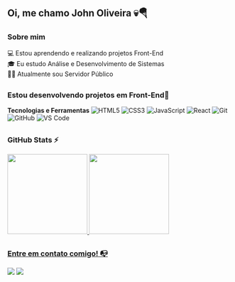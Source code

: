## Oi, me chamo John Oliveira 💀🪂

### Sobre mim
💻 Estou aprendendo e realizando projetos Front-End
<br>🎓 Eu estudo Análise e Desenvolvimento de Sistemas
<br>👩‍💻 Atualmente sou Servidor Público

##

### Estou desenvolvendo projetos em Front-End🔧

**Tecnologias e Ferramentas**
![HTML5](https://img.shields.io/badge/html5-%23E34F26.svg?style=for-the-badge&logo=html5&logoColor=white)
![CSS3](https://img.shields.io/badge/css3-%231572B6.svg?style=for-the-badge&logo=css3&logoColor=white)
![JavaScript](https://img.shields.io/badge/javascript-%23323330.svg?style=for-the-badge&logo=javascript&logoColor=%23F7DF1E)
![React](https://img.shields.io/badge/react-%2320232a.svg?style=for-the-badge&logo=react&logoColor=%2361DAFB)
![Git](https://img.shields.io/badge/git-%23F05033.svg?style=for-the-badge&logo=git&logoColor=white)
![GitHub](https://img.shields.io/badge/github-%23121011.svg?style=for-the-badge&logo=github&logoColor=white)
![VS Code](https://img.shields.io/badge/VS%20Code-0078d7.svg?style=for-the-badge&logo=visual-studio-code&logoColor=white)

##

### GitHub Stats ⚡
<div>
<a href="https://github.com/oliveirajohn90">
<img height="180em" src="https://github-readme-stats.vercel.app/api/top-langs/?username=oliveirajohn90&layout=compact&langs_count=7&theme=dracula"/>
<img height="180em" src="https://github-readme-stats.vercel.app/api?username=oliveirajohn90&show_icons=true&theme=dracula&include_all_commits=true&count_private=true"/>
</div>

##

### Entre em contato comigo! 📭
<div>
<a href="https://instagram.com/john_0liveir4" target="_blank"><img src="https://img.shields.io/badge/-Instagram-%23E4405F?style=for-the-badge&logo=instagram&logoColor=white" target="_blank"></a>
<a href="https://www.linkedin.com/in/johnoliveira" target="_blank"><img src="https://img.shields.io/badge/-LinkedIn-%230077B5?style=for-the-badge&logo=linkedin&logoColor=white" target="_blank"></a>   
</div>

<!---
oliveirajohn90/oliveirajohn90 is a ✨ special ✨ repository because its `README.md` (this file) appears on your GitHub profile.
You can click the Preview link to take a look at your changes.
--->
